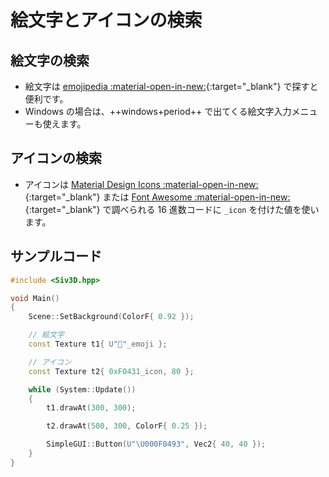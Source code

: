 # 絵文字とアイコンの検索

## 絵文字の検索

- 絵文字は [emojipedia :material-open-in-new:](https://emojipedia.org/){:target="_blank"} で探すと便利です。
- Windows の場合は、++windows+period++ で出てくる絵文字入力メニューも使えます。

## アイコンの検索

- アイコンは [Material Design Icons :material-open-in-new:](https://pictogrammers.com/library/mdi/){:target="_blank"} または [Font Awesome :material-open-in-new:](https://fontawesome.com/v5/search?o=r&m=free){:target="_blank"} で調べられる 16 進数コードに `_icon` を付けた値を使います。

## サンプルコード

```cpp
#include <Siv3D.hpp>

void Main()
{
	Scene::SetBackground(ColorF{ 0.92 });

	// 絵文字
	const Texture t1{ U"🍔"_emoji };

	// アイコン
	const Texture t2{ 0xF0431_icon, 80 };

	while (System::Update())
	{
		t1.drawAt(300, 300);

		t2.drawAt(500, 300, ColorF{ 0.25 });

		SimpleGUI::Button(U"\U000F0493", Vec2{ 40, 40 });
	}
}
```